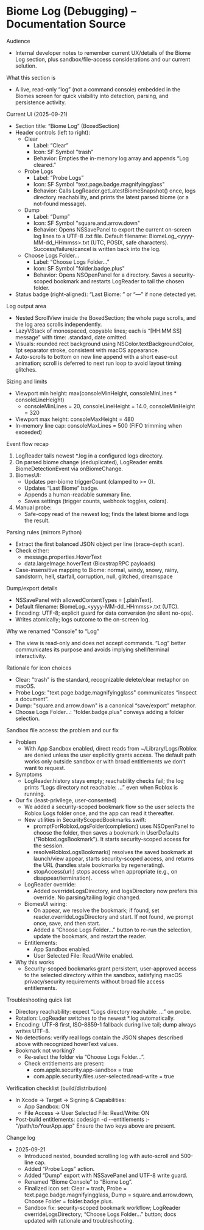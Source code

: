 # Biome Log (Debugging) – Documentation Source

Audience
- Internal developer notes to remember current UX/details of the Biome Log section, plus sandbox/file-access considerations and our current solution.

What this section is
- A live, read-only “log” (not a command console) embedded in the Biomes screen for quick visibility into detection, parsing, and persistence activity.

Current UI (2025-09-21)
- Section title: “Biome Log” (BoxedSection)
- Header controls (left to right):
  - Clear
    - Label: “Clear”
    - Icon: SF Symbol "trash"
    - Behavior: Empties the in-memory log array and appends “Log cleared.”
  - Probe Logs
    - Label: “Probe Logs”
    - Icon: SF Symbol "text.page.badge.magnifyingglass"
    - Behavior: Calls LogReader.getLatestBiomeSnapshot() once, logs directory reachability, and prints the latest parsed biome (or a not-found message).
  - Dump
    - Label: “Dump”
    - Icon: SF Symbol "square.and.arrow.down"
    - Behavior: Opens NSSavePanel to export the current on-screen log lines to a UTF-8 .txt file. Default filename: BiomeLog_<yyyy-MM-dd_HHmmss>.txt (UTC, POSIX, safe characters). Success/failure/cancel is written back into the log.
  - Choose Logs Folder…
    - Label: “Choose Logs Folder…”
    - Icon: SF Symbol "folder.badge.plus"
    - Behavior: Opens NSOpenPanel for a directory. Saves a security-scoped bookmark and restarts LogReader to tail the chosen folder.
- Status badge (right-aligned): “Last Biome: <Name>” or “—” if none detected yet.

Log output area
- Nested ScrollView inside the BoxedSection; the whole page scrolls, and the log area scrolls independently.
- LazyVStack of monospaced, copyable lines; each is “[HH:MM:SS] message” with time: .standard, date omitted.
- Visuals: rounded rect background using NSColor.textBackgroundColor, 1pt separator stroke, consistent with macOS appearance.
- Auto-scrolls to bottom on new line append with a short ease-out animation; scroll is deferred to next run loop to avoid layout timing glitches.

Sizing and limits
- Viewport min height: max(consoleMinHeight, consoleMinLines * consoleLineHeight)
  - consoleMinLines = 20, consoleLineHeight = 14.0, consoleMinHeight = 320
- Viewport max height: consoleMaxHeight = 480
- In-memory line cap: consoleMaxLines = 500 (FIFO trimming when exceeded)

Event flow recap
1) LogReader tails newest *.log in a configured logs directory.
2) On parsed biome change (deduplicated), LogReader emits BiomeDetectionEvent via onBiomeChange.
3) BiomesUI:
   - Updates per-biome triggerCount (clamped to >= 0).
   - Updates “Last Biome” badge.
   - Appends a human-readable summary line.
   - Saves settings (trigger counts, webhook toggles, colors).
4) Manual probe:
   - Safe-copy read of the newest log; finds the latest biome and logs the result.

Parsing rules (mirrors Python)
- Extract the first balanced JSON object per line (brace-depth scan).
- Check either:
  - message.properties.HoverText
  - data.largeImage.hoverText (BloxstrapRPC payloads)
- Case-insensitive mapping to Biome:
  normal, windy, snowy, rainy, sandstorm, hell, starfall, corruption, null, glitched, dreamspace

Dump/export details
- NSSavePanel with allowedContentTypes = [.plainText].
- Default filename: BiomeLog_<yyyy-MM-dd_HHmmss>.txt (UTC).
- Encoding: UTF-8; explicit guard for data conversion (no silent no-ops).
- Writes atomically; logs outcome to the on-screen log.

Why we renamed “Console” to “Log”
- The view is read-only and does not accept commands. “Log” better communicates its purpose and avoids implying shell/terminal interactivity.

Rationale for icon choices
- Clear: "trash" is the standard, recognizable delete/clear metaphor on macOS.
- Probe Logs: "text.page.badge.magnifyingglass" communicates “inspect a document”.
- Dump: "square.and.arrow.down" is a canonical “save/export” metaphor.
- Choose Logs Folder…: "folder.badge.plus" conveys adding a folder selection.

Sandbox file access: the problem and our fix
- Problem
  - With App Sandbox enabled, direct reads from ~/Library/Logs/Roblox are denied unless the user explicitly grants access. The default path works only outside sandbox or with broad entitlements we don’t want to request.
- Symptoms
  - LogReader.history stays empty; reachability checks fail; the log prints “Logs directory not reachable: …” even when Roblox is running.
- Our fix (least-privilege, user-consented)
  - We added a security-scoped bookmark flow so the user selects the Roblox Logs folder once, and the app can read it thereafter.
  - New utilities in SecurityScopedBookmarks.swift:
    - promptForRobloxLogsFolder(completion:) uses NSOpenPanel to choose the folder, then saves a bookmark in UserDefaults ("RobloxLogsBookmark"). It starts security-scoped access for the session.
    - resolveRobloxLogsBookmark() resolves the saved bookmark at launch/view appear, starts security-scoped access, and returns the URL (handles stale bookmarks by regenerating).
    - stopAccess(url:) stops access when appropriate (e.g., on disappear/termination).
  - LogReader override:
    - Added overrideLogsDirectory, and logsDirectory now prefers this override. No parsing/tailing logic changed.
  - BiomesUI wiring:
    - On appear, we resolve the bookmark; if found, set reader.overrideLogsDirectory and start. If not found, we prompt once, save, and then start.
    - Added a “Choose Logs Folder…” button to re-run the selection, update the bookmark, and restart the reader.
  - Entitlements:
    - App Sandbox enabled.
    - User Selected File: Read/Write enabled.
- Why this works
  - Security-scoped bookmarks grant persistent, user-approved access to the selected directory within the sandbox, satisfying macOS privacy/security requirements without broad file access entitlements.

Troubleshooting quick list
- Directory reachability: expect “Logs directory reachable: …” on probe.
- Rotation: LogReader switches to the newest *.log automatically.
- Encoding: UTF-8 first, ISO-8859-1 fallback during live tail; dump always writes UTF-8.
- No detections: verify real logs contain the JSON shapes described above with recognized hoverText values.
- Bookmark not working?
  - Re-select the folder via “Choose Logs Folder…”.
  - Check entitlements are present:
    - com.apple.security.app-sandbox = true
    - com.apple.security.files.user-selected.read-write = true

Verification checklist (build/distribution)
- In Xcode → Target → Signing & Capabilities:
  - App Sandbox: ON
  - File Access → User Selected File: Read/Write: ON
- Post-build entitlements:
  codesign -d --entitlements :- "/path/to/YourApp.app"
  Ensure the two keys above are present.

Change log
- 2025-09-21
  - Introduced nested, bounded scrolling log with auto-scroll and 500-line cap.
  - Added “Probe Logs” action.
  - Added “Dump” export with NSSavePanel and UTF-8 write guard.
  - Renamed “Biome Console” to “Biome Log”.
  - Finalized icon set: Clear = trash, Probe = text.page.badge.magnifyingglass, Dump = square.and.arrow.down, Choose Folder = folder.badge.plus.
  - Sandbox fix: security-scoped bookmark workflow; LogReader overrideLogsDirectory; “Choose Logs Folder…” button; docs updated with rationale and troubleshooting.
